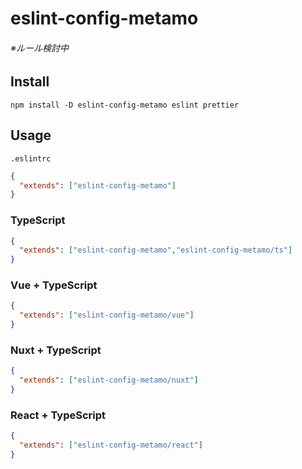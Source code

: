 # eslint-config-metamo

###### ※ルール検討中

## Install

```
npm install -D eslint-config-metamo eslint prettier
```

## Usage

`.eslintrc`

```json
{
  "extends": ["eslint-config-metamo"]
}
```

### TypeScript

```json
{
  "extends": ["eslint-config-metamo","eslint-config-metamo/ts"]
}
```

### Vue + TypeScript

```json
{
  "extends": ["eslint-config-metamo/vue"]
}
```

### Nuxt + TypeScript

```json
{
  "extends": ["eslint-config-metamo/nuxt"]
}
```

### React + TypeScript

```json
{
  "extends": ["eslint-config-metamo/react"]
}
```
